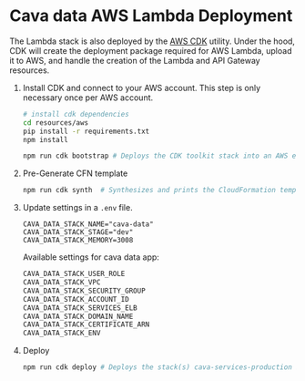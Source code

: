 # Cava data AWS Lambda Deployment

The Lambda stack is also deployed by the [AWS CDK](https://aws.amazon.com/cdk/) utility. Under the hood, CDK will create the deployment package required for AWS Lambda, upload it to AWS, and handle the creation of the Lambda and API Gateway resources.

1. Install CDK and connect to your AWS account. This step is only necessary once per AWS account.

    ```bash
    # install cdk dependencies
    cd resources/aws
    pip install -r requirements.txt
    npm install

    npm run cdk bootstrap # Deploys the CDK toolkit stack into an AWS environment
    ```

2. Pre-Generate CFN template

    ```bash
    npm run cdk synth  # Synthesizes and prints the CloudFormation template for this stack
    ```

3. Update settings in a `.env` file.

    ```env
    CAVA_DATA_STACK_NAME="cava-data"
    CAVA_DATA_STACK_STAGE="dev"
    CAVA_DATA_STACK_MEMORY=3008
    ```

    Available settings for cava data app:

    ```python
    CAVA_DATA_STACK_USER_ROLE
    CAVA_DATA_STACK_VPC
    CAVA_DATA_STACK_SECURITY_GROUP
    CAVA_DATA_STACK_ACCOUNT_ID
    CAVA_DATA_STACK_SERVICES_ELB
    CAVA_DATA_STACK_DOMAIN_NAME
    CAVA_DATA_STACK_CERTIFICATE_ARN
    CAVA_DATA_STACK_ENV
    ```

4. Deploy

    ```bash
    npm run cdk deploy # Deploys the stack(s) cava-services-production in cdk/app.py
    ```
